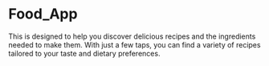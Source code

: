 # Food_App
This is designed to help you discover delicious recipes and the ingredients needed to make them. With just a few taps, you can find a variety of recipes tailored to your taste and dietary preferences. 

